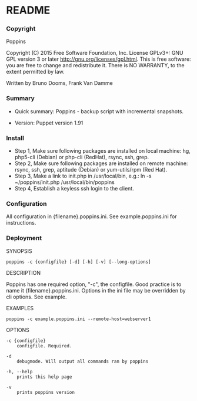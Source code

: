 # README #
### Copyright ###
Poppins 

Copyright (C) 2015 Free Software Foundation, Inc.
License GPLv3+: GNU GPL version 3 or later <http://gnu.org/licenses/gpl.html>.
This is free software: you are free to change and redistribute it.
There is NO WARRANTY, to the extent permitted by law.

Written by Bruno Dooms, Frank Van Damme

### Summary ###
* Quick summary: Poppins - backup script with incremental snapshots. 

* Version: Puppet version 1.91

### Install ###
* Step 1, Make sure following packages are installed on local machine: hg, php5-cli (Debian) or php-cli (RedHat), rsync, ssh, grep. 
* Step 2, Make sure following packages are installed on remote machine: rsync, ssh, grep, aptitude (Debian) or yum-utils/rpm (Red Hat). 
* Step 3, Make a link to init.php in /usr/local/bin, e.g.: ln -s ~/poppins/init.php /usr/local/bin/poppins
* Step 4, Establish a keyless ssh login to the client.

### Configuration ###
All configuration in {filename}.poppins.ini. See example.poppins.ini for instructions.

### Deployment ###
SYNOPSIS

    poppins -c {configfile} [-d] [-h] [-v] [--long-options]

DESCRIPTION

Poppins has one required option, "-c", the configfile. Good practice is to name it {filename}.poppins.ini. Options in the ini file may be overridden by cli options. See example.

EXAMPLES

    poppins -c example.poppins.ini --remote-host=webserver1

OPTIONS

    -c {configfile}
        configfile. Required. 

    -d 
        debugmode. Will output all commands ran by poppins

    -h, --help
        prints this help page

    -v
        prints poppins version
